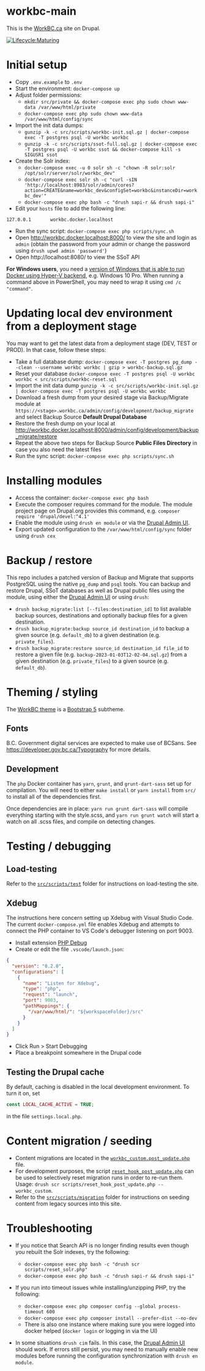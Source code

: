 workbc-main
===========

This is the [WorkBC.ca](https://workbc.ca) site on Drupal.

[![Lifecycle:Maturing](https://img.shields.io/badge/Lifecycle-Maturing-007EC6)](https://github.com/bcgov/workbc-main)

# Initial setup
- Copy `.env.example` to `.env`
- Start the environment: `docker-compose up`
- Adjust folder permissions:
  - `mkdir src/private && docker-compose exec php sudo chown www-data /var/www/html/private`
  - `docker-compose exec php sudo chown www-data /var/www/html/config/sync`
- Import the init data dumps:
  - `gunzip -k -c src/scripts/workbc-init.sql.gz | docker-compose exec -T postgres psql -U workbc workbc`
  - `gunzip -k -c src/scripts/ssot-full.sql.gz | docker-compose exec -T postgres psql -U workbc ssot && docker-compose kill -s SIGUSR1 ssot`
- Create the Solr index:
  - `docker-compose exec -u 0 solr sh -c "chown -R solr:solr /opt/solr/server/solr/workbc_dev"`
  - `docker-compose exec solr sh -c "curl -sIN 'http://localhost:8983/solr/admin/cores?action=CREATE&name=workbc_dev&configSet=workbc&instanceDir=workbc_dev'"`
  - `docker-compose exec php bash -c "drush sapi-r && drush sapi-i"`
- Edit your `hosts` file to add the following line:
```
127.0.0.1       workbc.docker.localhost
```
- Run the sync script: `docker-compose exec php scripts/sync.sh`
- Open http://workbc.docker.localhost:8000/ to view the site and login as `admin` (obtain the password from your admin or change the password using `drush upwd admin 'password'`)
- Open http://localhost:8080/ to view the SSoT API

**For Windows users**, you need a [version of Windows that is able to run Docker using Hyper-V backend](https://docs.docker.com/desktop/windows/install/), e.g. Windows 10 Pro. When running a command above in PowerShell, you may need to wrap it using `cmd /c "command"`.

# Updating local dev environment from a deployment stage
You may want to get the latest data from a deployment stage (DEV, TEST or PROD). In that case, follow these steps:
- Take a full database dump: `docker-compose exec -T postgres pg_dump --clean --username workbc workbc | gzip > workbc-backup.sql.gz`
- Reset your database `docker-compose exec -T postgres psql -U workbc workbc < src/scripts/workbc-reset.sql`
- Import the init data dump `gunzip -k -c src/scripts/workbc-init.sql.gz | docker-compose exec -T postgres psql -U workbc workbc`
- Download a fresh dump from your desired stage via Backup/Migrate module at `https://<stage>.workbc.ca/admin/config/development/backup_migrate` and select Backup Source **Default Drupal Database**
- Restore the fresh dump on your local at http://workbc.docker.localhost:8000/admin/config/development/backup_migrate/restore
- Repeat the above two steps for Backup Source **Public Files Directory** in case you also need the latest files
- Run the sync script: `docker-compose exec php scripts/sync.sh`

# Installing modules
- Access the container: `docker-compose exec php bash`
- Execute the composer requires command for the module. The module project page on Drupal.org provides this command, e.g. `composer require 'drupal/devel:^4.1'`
- Enable the module using `drush en module` or via the [Drupal Admin UI](http://workbc.docker.localhost:8000/admin/modules).
- Export updated configuration to the `/var/www/html/config/sync` folder using `drush cex`

# Backup / restore
This repo includes a patched version of Backup and Migrate that supports PostgreSQL using the native `pg_dump` and `psql` tools. You can backup and restore Drupal, SSoT databases as well as Drupal public files using the module, using either the [Drupal Admin UI](http://workbc.docker.localhost:8000/admin/config/development/backup_migrate) or using `drush`:

- `drush backup_migrate:list [--files:destination_id]` to list available backup sources, destinations and optionally backup files for a given destination.
- `drush backup_migrate:backup source_id destination_id` to backup a given source (e.g. `default_db`) to a given destination (e.g. `private_files`).
- `drush backup_migrate:restore source_id destination_id file_id` to restore a given file (e.g. `backup-2023-01-03T12-02-04.sql.gz`) from a given destination (e.g. `private_files`) to a given source (e.g. `default_db`).

# Theming / styling
The [WorkBC theme](src/web/themes/custom/workbc) is a [Bootstrap 5](https://www.drupal.org/project/bootstrap5) subtheme.

## Fonts
B.C. Government digital services are expected to make use of BCSans.
See https://developer.gov.bc.ca/Typography for more details.

## Development
The `php` Docker container has `yarn`, `grunt`, and `grunt-dart-sass` set up for compilation.
You will need to either `make install` or `yarn install` from `src/` to install all of the dependencies first.

Once dependencies are in place:
`yarn run grunt dart-sass` will compile everything starting with the style.scss, and
`yarn run grunt watch` will start a watch on all .scss files, and compile on detecting changes.

# Testing / debugging

## Load-testing
Refer to the [`src/scripts/test`](src/scripts/test/README.md) folder for instructions on load-testing the site.

## Xdebug
The instructions here concern setting up Xdebug with Visual Studio Code. The current `docker-compose.yml` file enables Xdebug and attempts to connect the PHP container to VS Code's debugger listening on port 9003.

- Install extension [PHP Debug](https://marketplace.visualstudio.com/items?itemName=xdebug.php-debug)
- Create or edit the file `.vscode/launch.json`:
```json
{
  "version": "0.2.0",
  "configurations": [
    {
      "name": "Listen for Xdebug",
      "type": "php",
      "request": "launch",
      "port": 9003,
      "pathMappings": {
        "/var/www/html/": "${workspaceFolder}/src"
      }
    }
  ]
}
```
- Click Run > Start Debugging
- Place a breakpoint somewhere in the Drupal code

## Testing the Drupal cache
By default, caching is disabled in the local development environment. To turn it on, set
```php
const LOCAL_CACHE_ACTIVE = TRUE;
```
in the file `settings.local.php`.

# Content migration / seeding
- Content migrations are located in the [`workbc_custom.post_update.php`](src/web/modules/custom/workbc_custom/workbc_custom.post_update.php) file.
- For development purposes, the script [`reset_hook_post_update.php`](src/scripts/reset_hook_post_update.php) can be used to selectively reset migration runs in order to re-run them. Usage: `drush scr scripts/reset_hook_post_update.php -- workbc_custom`.
- Refer to the [`src/scripts/migration`](src/scripts/migration/README.md) folder for instructions on seeding content from legacy sources into this site.

# Troubleshooting
- If you notice that Search API is no longer finding results even though you rebuilt the Solr indexes, try the following:
  - `docker-compose exec php bash -c "drush scr scripts/reset_solr.php"`
  - `docker-compose exec php bash -c "drush sapi-r && drush sapi-i"`

- If you run into timeout issues while installing/unzipping PHP, try the following:
  - `docker-compose exec php composer config --global process-timeout 600`
  - `docker-compose exec php composer install --prefer-dist --no-dev`
  - There is also one instance where making sure you were logged into docker helped (`docker login` or logging in via the UI)

- In some situations `drush cim` fails. In this case, the [Drupal Admin UI](http://workbc.docker.localhost:8000/admin/config/development/configuration) should work. If errors still persist, you may need to manually enable new modules before running the configuration synchronization with `drush en module`.
